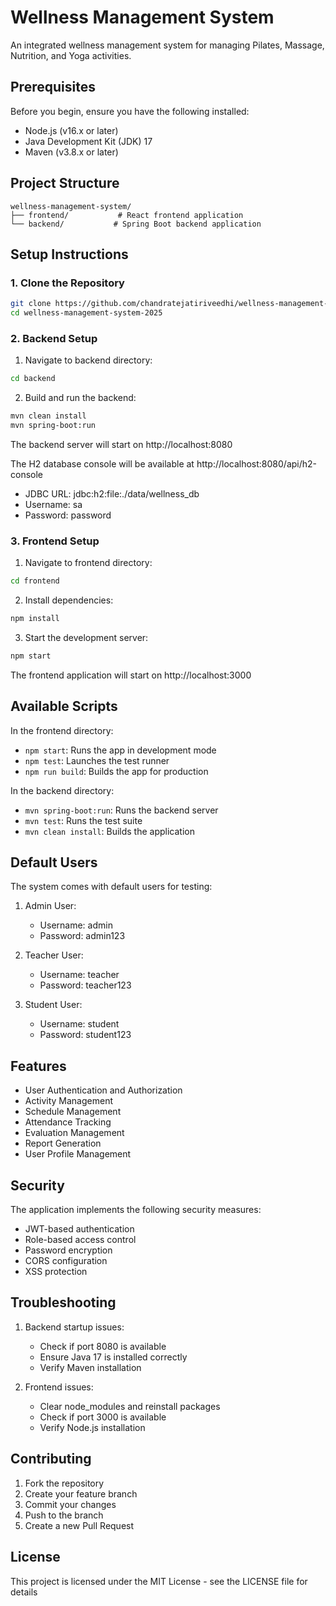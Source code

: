 # Wellness Management System

An integrated wellness management system for managing Pilates, Massage, Nutrition, and Yoga activities.

## Prerequisites

Before you begin, ensure you have the following installed:
- Node.js (v16.x or later)
- Java Development Kit (JDK) 17
- Maven (v3.8.x or later)

## Project Structure

```
wellness-management-system/
├── frontend/           # React frontend application
└── backend/           # Spring Boot backend application
```

## Setup Instructions

### 1. Clone the Repository

```bash
git clone https://github.com/chandratejatiriveedhi/wellness-management-system-2025.git
cd wellness-management-system-2025
```

### 2. Backend Setup

1. Navigate to backend directory:
```bash
cd backend
```

2. Build and run the backend:
```bash
mvn clean install
mvn spring-boot:run
```
The backend server will start on http://localhost:8080

The H2 database console will be available at http://localhost:8080/api/h2-console
- JDBC URL: jdbc:h2:file:./data/wellness_db
- Username: sa
- Password: password

### 3. Frontend Setup

1. Navigate to frontend directory:
```bash
cd frontend
```

2. Install dependencies:
```bash
npm install
```

3. Start the development server:
```bash
npm start
```
The frontend application will start on http://localhost:3000

## Available Scripts

In the frontend directory:
- `npm start`: Runs the app in development mode
- `npm test`: Launches the test runner
- `npm run build`: Builds the app for production

In the backend directory:
- `mvn spring-boot:run`: Runs the backend server
- `mvn test`: Runs the test suite
- `mvn clean install`: Builds the application

## Default Users

The system comes with default users for testing:

1. Admin User:
   - Username: admin
   - Password: admin123

2. Teacher User:
   - Username: teacher
   - Password: teacher123

3. Student User:
   - Username: student
   - Password: student123

## Features

- User Authentication and Authorization
- Activity Management
- Schedule Management
- Attendance Tracking
- Evaluation Management
- Report Generation
- User Profile Management

## Security

The application implements the following security measures:
- JWT-based authentication
- Role-based access control
- Password encryption
- CORS configuration
- XSS protection

## Troubleshooting

1. Backend startup issues:
   - Check if port 8080 is available
   - Ensure Java 17 is installed correctly
   - Verify Maven installation

2. Frontend issues:
   - Clear node_modules and reinstall packages
   - Check if port 3000 is available
   - Verify Node.js installation

## Contributing

1. Fork the repository
2. Create your feature branch
3. Commit your changes
4. Push to the branch
5. Create a new Pull Request

## License

This project is licensed under the MIT License - see the LICENSE file for details